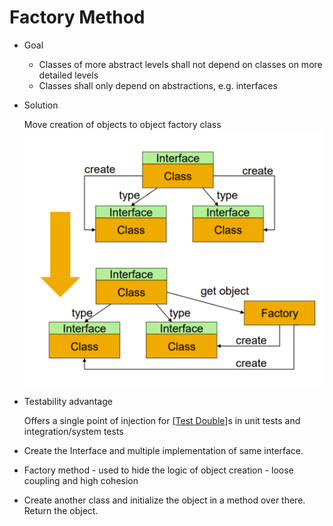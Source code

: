 # Factory Method

- Goal
  - Classes of more abstract levels shall not depend on classes on more detailed levels
  - Classes shall only depend on abstractions, e.g. interfaces
- Solution

    Move creation of objects to object factory class
    ![Factory class object creation](../attachments/2022-12-17-05-47-24.png)

- Testability advantage

    Offers a single point of injection for [[Test Double]]s in unit tests and integration/system tests

- Create the Interface and multiple implementation of same interface.
- Factory method - used to hide the logic of object creation  - loose coupling and high cohesion
- Create another class and initialize the object in a method over there. Return the object.


[//begin]: # "Autogenerated link references for markdown compatibility"
[Test Double]: <Test Double> "Test Double"
[//end]: # "Autogenerated link references"